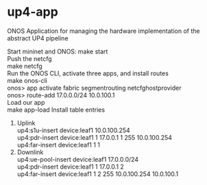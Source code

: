 # up4-app
ONOS Application for managing the hardware implementation of the abstract UP4 pipeline

Start mininet and ONOS:
    make start  
Push the netcfg  
    make netcfg  
Run the ONOS CLI, activate three apps, and install routes  
    make onos-cli  
    onos> app activate fabric segmentrouting netcfghostprovider  
    onos> route-add 17.0.0.0/24 10.0.100.1  
Load our app  
    make app-load
Install table entries  
1. Uplink  
    up4:s1u-insert device:leaf1 10.0.100.254  
    up4:pdr-insert device:leaf1 1 17.0.0.1 1 255 10.0.100.254  
    up4:far-insert device:leaf1 1 1   
1. Downlink  
    up4:ue-pool-insert device:leaf1 17.0.0.0/24  
    up4:pdr-insert device:leaf1 1 17.0.0.1 2  
    up4:far-insert device:leaf1 1 2 255 10.0.100.254 10.0.100.1  